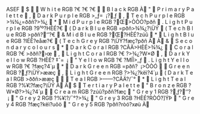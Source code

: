 ASEF      $       W h i t e  RGB ?€  ?€  ?€           B l a c k  RGB               À   "  P r i m a r y   P a l e t t e      ,  D a r k   P u r p l e  RGB >‚‚ƒ=  ¡?‚ƒ      ,  T e c h   P u r p l e  RGB >¾¾¿=ððñ?>¾¿      *  M i d   P u r p l e  RGB ?Œ>ÒÒÓ?pðñ      . 
 L i g h t   P u r p l e  RGB ?9¹º?HÈÉ?€        ( 
 D a r k   B l u e  RGB =pðñ>¾¾¿?\ÜÝ      ( 
 T e c h   B l u e  RGB >pðñ?‘’?€        & 	 M i d   B l u e  RGB ?Œ?HÈÉ?zúû      *  L i g h t   B l u e  RGB ?IÉÊ?eåæ?€        ( 
 T e c h   G r e y  RGB ?\ÜÝ?fæç?pðñ  À    À   &  S e c o n d a r y   c o l o u r s      *  D a r k   C o r a l  RGB ?CÃÄ>HÈÉ>¾¾¿         C o r a l  RGB ?€  >ððñ?›œ      ,  L i g h t   C o r a l  RGB ?€  ?>¾¿?W×Ø      ,  D a r k   Y e l l o w  RGB ?HÈÉ? ‡ˆ=  ¡      "   Y e l l o w  RGB ?€  ?MÍÎ>‚‚ƒ      . 
 L i g h t   Y e l l o w  RGB ?€  ?fæç?4´µ      *  D a r k   G r e e n  RGB =pðñ?  ¡>ÒÒÓ         G r e e n  RGB ?‚ƒ?\ÜÝ>ææç      ,  L i g h t   G r e e n  RGB ?>¾¿?këì?4´µ      ( 
 D a r k   T e a l  RGB     >ððñ>ææç        T e a l  RGB >––—?CÃÄ?/¯°      *  L i g h t   T e a l  RGB ?%¥¦?fæç?\ÜÝ  À    À   $  T e r t i a r y   P a l e t t e      "   B r o n z e  RGB ?W×Ø?>¾¿?4´µ         C r e a m  RGB ?zúû?pðñ?fæç      "   G r e y   1  RGB ?‚ƒ?‘’?  ¡      "   G r e y   2  RGB ?%¥¦?/¯°?>¾¿      "   G r e y   3  RGB ?HÈÉ?RÒÓ?]ÝÞ      "   G r e y   4  RGB ?fæç?këì?uõö      "   G r e y   5  RGB ?pðñ?ròó?xøù  À    
